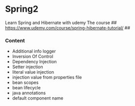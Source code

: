 # Spring2
Learn Spring and Hibernate with udemy
The course ## https://www.udemy.com/course/spring-hibernate-tutorial/ ##

### Content ###
- Additional info logger
- Inversion Of Control
- Dependency Injection
- Setter injection
- literal value injection
- injection value from properties file
- bean scopes
- bean lifecycle
- java annotations
- default component name
